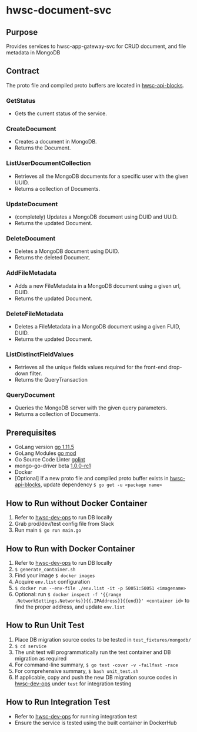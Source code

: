 # hwsc-document-svc

## Purpose
 Provides services to hwsc-app-gateway-svc for CRUD document, and file metadata in MongoDB

## Contract
The proto file and compiled proto buffers are located in [hwsc-api-blocks](https://github.com/hwsc-org/hwsc-api-blocks/tree/master/int/hwsc-document-svc/document).
### GetStatus
- Gets the current status of the service.
### CreateDocument
- Creates a document in MongoDB.
- Returns the Document.
### ListUserDocumentCollection
- Retrieves all the MongoDB documents for a specific user with the given UUID.
- Returns a collection of Documents.
### UpdateDocument
- (completely) Updates a MongoDB document using DUID and UUID.
- Returns the updated Document.
### DeleteDocument
- Deletes a MongoDB document using DUID.
- Returns the deleted Document.
### AddFileMetadata
- Adds a new FileMetadata in a MongoDB document using a given url, DUID.
- Returns the updated Document.
### DeleteFileMetadata
- Deletes a FileMetadata in a MongoDB document using a given FUID, DUID.
- Returns the updated Document.
### ListDistinctFieldValues
- Retrieves all the unique fields values required for the front-end drop-down filter.
- Returns the QueryTransaction
### QueryDocument
- Queries the MongoDB server with the given query parameters.
- Returns a collection of Documents.

## Prerequisites
- GoLang version [go 1.11.5](https://golang.org/dl/)
- GoLang Modules [go mod](https://github.com/golang/go/wiki/Modules)
- Go Source Code Linter [golint](https://github.com/golang/lint)
- mongo-go-driver beta [1.0.0-rc1](https://github.com/mongodb/mongo-go-driver)
- Docker
- [Optional] If a new proto file and compiled proto buffer exists in [hwsc-api-blocks](https://github.com/hwsc-org/hwsc-api-blocks/tree/master/int/hwsc-document-svc/document), update dependency `$ go get -u <package name>`

## How to Run without Docker Container
1. Refer to [hwsc-dev-ops](https://github.com/hwsc-org/hwsc-dev-ops) to run DB locally
2. Grab prod/dev/test config file from Slack
3. Run main `$ go run main.go`

## How to Run with Docker Container
1. Refer to [hwsc-dev-ops](https://github.com/hwsc-org/hwsc-dev-ops) to run DB locally
2. `$ generate_container.sh`
3. Find your image `$ docker images`
4. Acquire `env.list` configuration
5. `$ docker run --env-file ./env.list -it -p 50051:50051 <imagename>`
6. Optional: run `$ docker inspect -f '{{range .NetworkSettings.Networks}}{{.IPAddress}}{{end}}' <container id>` to find the proper address, and update `env.list`

## How to Run Unit Test
1. Place DB migration source codes to be tested in `test_fixtures/mongodb/`
2. `$ cd service`
3. The unit test will programmatically run the test container and DB migration as required
4. For command-line summary, `$ go test -cover -v -failfast -race`
5. For comprehensive summary, `$ bash unit_test.sh`
6. If applicable, copy and push the new DB migration source codes in [hwsc-dev-ops](https://github.com/hwsc-org/hwsc-dev-ops) under `test` for integration testing

## How to Run Integration Test
- Refer to [hwsc-dev-ops](https://github.com/hwsc-org/hwsc-dev-ops) for running integration test
- Ensure the service is tested using the built container in DockerHub


